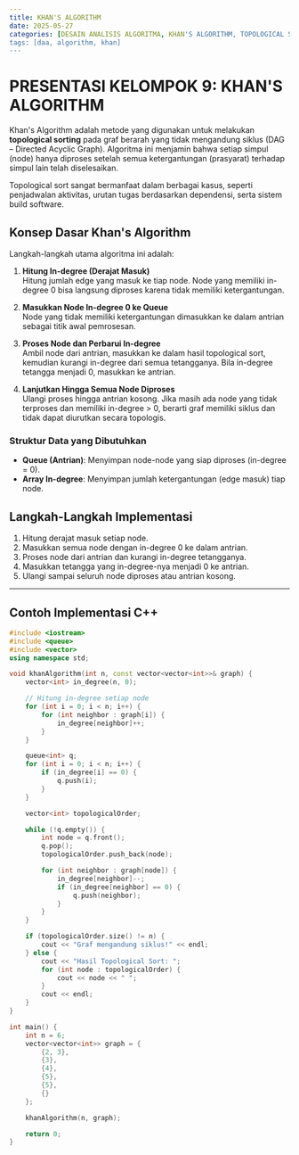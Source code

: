 ```yaml
---
title: KHAN'S ALGORITHM
date: 2025-05-27
categories: [DESAIN ANALISIS ALGORITMA, KHAN'S ALGORITHM, TOPOLOGICAL SORT]
tags: [daa, algorithm, khan]
---
```


# PRESENTASI KELOMPOK 9: KHAN'S ALGORITHM

Khan's Algorithm adalah metode yang digunakan untuk melakukan **topological sorting** pada graf berarah yang tidak mengandung siklus (DAG – Directed Acyclic Graph). Algoritma ini menjamin bahwa setiap simpul (node) hanya diproses setelah semua ketergantungan (prasyarat) terhadap simpul lain telah diselesaikan.

Topological sort sangat bermanfaat dalam berbagai kasus, seperti penjadwalan aktivitas, urutan tugas berdasarkan dependensi, serta sistem build software.

## Konsep Dasar Khan's Algorithm

Langkah-langkah utama algoritma ini adalah:

1. **Hitung In-degree (Derajat Masuk)**  
   Hitung jumlah edge yang masuk ke tiap node. Node yang memiliki in-degree 0 bisa langsung diproses karena tidak memiliki ketergantungan.

2. **Masukkan Node In-degree 0 ke Queue**  
   Node yang tidak memiliki ketergantungan dimasukkan ke dalam antrian sebagai titik awal pemrosesan.

3. **Proses Node dan Perbarui In-degree**  
   Ambil node dari antrian, masukkan ke dalam hasil topological sort, kemudian kurangi in-degree dari semua tetangganya. Bila in-degree tetangga menjadi 0, masukkan ke antrian.

4. **Lanjutkan Hingga Semua Node Diproses**  
   Ulangi proses hingga antrian kosong. Jika masih ada node yang tidak terproses dan memiliki in-degree > 0, berarti graf memiliki siklus dan tidak dapat diurutkan secara topologis.

### Struktur Data yang Dibutuhkan

- **Queue (Antrian)**: Menyimpan node-node yang siap diproses (in-degree = 0).
- **Array In-degree**: Menyimpan jumlah ketergantungan (edge masuk) tiap node.

## Langkah-Langkah Implementasi

1. Hitung derajat masuk setiap node.
2. Masukkan semua node dengan in-degree 0 ke dalam antrian.
3. Proses node dari antrian dan kurangi in-degree tetangganya.
4. Masukkan tetangga yang in-degree-nya menjadi 0 ke antrian.
5. Ulangi sampai seluruh node diproses atau antrian kosong.

---

## Contoh Implementasi C++

```cpp
#include <iostream>
#include <queue>
#include <vector>
using namespace std;

void khanAlgorithm(int n, const vector<vector<int>>& graph) {
    vector<int> in_degree(n, 0);

    // Hitung in-degree setiap node
    for (int i = 0; i < n; i++) {
        for (int neighbor : graph[i]) {
            in_degree[neighbor]++;
        }
    }

    queue<int> q;
    for (int i = 0; i < n; i++) {
        if (in_degree[i] == 0) {
            q.push(i);
        }
    }

    vector<int> topologicalOrder;

    while (!q.empty()) {
        int node = q.front();
        q.pop();
        topologicalOrder.push_back(node);

        for (int neighbor : graph[node]) {
            in_degree[neighbor]--;
            if (in_degree[neighbor] == 0) {
                q.push(neighbor);
            }
        }
    }

    if (topologicalOrder.size() != n) {
        cout << "Graf mengandung siklus!" << endl;
    } else {
        cout << "Hasil Topological Sort: ";
        for (int node : topologicalOrder) {
            cout << node << " ";
        }
        cout << endl;
    }
}

int main() {
    int n = 6;
    vector<vector<int>> graph = {
        {2, 3},
        {3},
        {4},
        {5},
        {5},
        {}
    };

    khanAlgorithm(n, graph);

    return 0;
}
